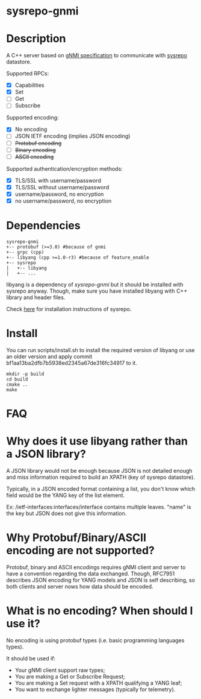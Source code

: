 # sysrepo-gnmi

# Description

A C++ server based on [gNMI specification](https://github.com/openconfig/reference/blob/master/rpc/gnmi/gnmi-specification.md) to communicate with [sysrepo](http://www.sysrepo.org/) datastore.

Supported RPCs:

* [x] Capabilities
* [X] Set
* [ ] Get
* [ ] Subscribe

Supported encoding:

* [x] No encoding
* [ ] JSON IETF encoding (implies JSON encoding)
* [ ] ~~Protobuf encoding~~
* [ ] ~~Binary encoding~~
* [ ] ~~ASCII encoding~~

Supported authentication/encryption methods:

* [x] TLS/SSL with username/password
* [x] TLS/SSL without username/password
* [x] username/password, no encryption
* [x] no username/password, no encryption

# Dependencies

```
sysrepo-gnmi
+-- protobuf (>=3.0) #because of gnmi
+-- grpc (cpp)
+-- libyang (cpp >=1.0-r3) #because of feature_enable
+-- sysrepo
|   +-- libyang
|   +-- ...
```

libyang is a dependency of _sysrepo-gnmi_ but it should be installed with sysrepo anyway. Though, make sure you have installed libyang with C++ library and header files.

Check [here](https://github.com/sysrepo/sysrepo/blob/master/INSTALL.md) for installation instructions of sysrepo.


# Install

You can run scripts/install.sh to install the required version of libyang or use an older version and apply commit bf1aa13ba2dfb7b5938ed2345a67de316fc34917 to it.

```
mkdir -p build
cd build
cmake ..
make
```

# FAQ

Why does it use libyang rather than a JSON library?
===================================================

A JSON library would not be enough because JSON is not detailed enough and miss information required to build an XPATH (key of sysrepo datastore).

Typically, in a JSON encoded format containing a list, you don't know which field would be the YANG key of the list element.

Ex: /ietf-interfaces:interfaces/interface contains multiple leaves. "name" is the key but JSON does not give this information.

Why Protobuf/Binary/ASCII encoding are not supported?
=====================================================

Protobuf, binary and ASCII encodings requires gNMI client and server to have a convention regarding the data exchanged. Though, RFC7951 describes JSON encoding for YANG models and JSON is self describing, so both clients and server nows how data should be encoded.

What is no encoding? When should I use it?
==========================================

No encoding is using protobuf types (i.e. basic programming languages types).

It should be used if:

* Your gNMI client support raw types;
* You are making a Get or Subscribe Request;
* You are making a Set request with a XPATH qualifying a YANG leaf;
* You want to exchange lighter messages (typically for telemetry).
